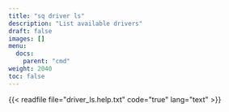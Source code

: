 ```yaml
---
title: "sq driver ls"
description: "List available drivers"
draft: false
images: []
menu:
  docs:
    parent: "cmd"
weight: 2040
toc: false
---
```


{{< readfile file="driver_ls.help.txt" code="true" lang="text" >}}
